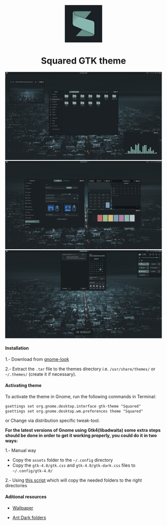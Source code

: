 
<div align="center">

<img src="Art/squared-logo.png" width="120">

# Squared GTK theme

</div>

![](Art/squared-main.png)
![](Art/squared-fourth.png)
![](Art/squared-shell.png)


#### Installation

1.- Download from [gnome-look](https://www.gnome-look.org/p/2206255/) 
 
2.- Extract the `.tar` file to the themes directory i.e. `/usr/share/themes/` or `~/.themes/` (create it if necessary).

#### Activating theme

To activate the theme in Gnome, run the following commands in Terminal:

```
gsettings set org.gnome.desktop.interface gtk-theme "Squared"
gsettings set org.gnome.desktop.wm.preferences theme "Squared"
```

or Change via distribution specific tweak-tool.

**For the latest versions of Gnome using Gtk4(libadwaita) some extra steps should be done in order to get it working properly, you could do it in two ways:**

1.- Manual way
  - Copy the `assets` folder to the `~/.config` directory
  - Copy the `gtk-4.0/gtk.css` and `gtk-4.0/gtk-dark.css` files to `~/.config/gtk-4.0/`

2.- Using [this script](https://github.com/odziom91/libadwaita-theme-changer) which will copy the needed folders to the right directories

#### Aditional resources

- [Wallpaper](https://rare-gallery.com/980491-city-night-aerial-aerial-view-lights-traffic-building-.html)

- [Ant Dark folders](https://store.kde.org/p/1640981/)